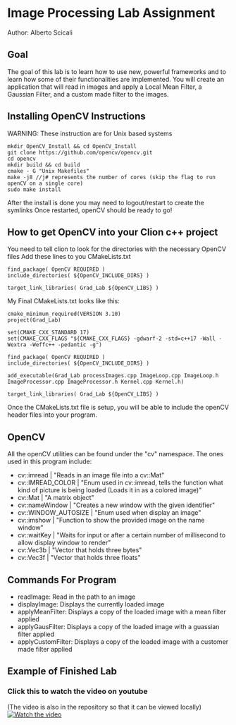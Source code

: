 # Image Processing Lab Assignment
Author: Alberto Scicali

## Goal
The goal of this lab is to learn how to use new, powerful frameworks and to 
learn how some of their functionalities are implemented.
You will create an application that will read in images and apply a
Local Mean Filter, a Gaussian Filter, and a custom made filter to the images.

## Installing OpenCV Instructions
WARNING: These instruction are for Unix based systems

```
mkdir OpenCV_Install && cd OpenCV_Install
git clone https://github.com/opencv/opencv.git
cd opencv
mkdir build && cd build
cmake - G "Unix Makefiles"
make -j8 //j# represents the number of cores (skip the flag to run openCV on a single core)
sudo make install
```

After the install is done you may need to logout/restart to create the symlinks
Once restarted, openCV should be ready to go!

## How to get OpenCV into your Clion c++ project
You need to tell clion to look for the directories with the necessary OpenCV files
Add these lines to you CMakeLists.txt

```
find_package( OpenCV REQUIRED )
include_directories( ${OpenCV_INCLUDE_DIRS} )

target_link_libraries( Grad_Lab ${OpenCV_LIBS} )
```

My Final CMakeLists.txt looks like this:
```
cmake_minimum_required(VERSION 3.10)
project(Grad_Lab)

set(CMAKE_CXX_STANDARD 17)
set(CMAKE_CXX_FLAGS "${CMAKE_CXX_FLAGS} -gdwarf-2 -std=c++17 -Wall -Wextra -Weffc++ -pedantic -g")

find_package( OpenCV REQUIRED )
include_directories( ${OpenCV_INCLUDE_DIRS} )

add_executable(Grad_Lab processImages.cpp ImageLoop.cpp ImageLoop.h ImageProcessor.cpp ImageProcessor.h Kernel.cpp Kernel.h)

target_link_libraries( Grad_Lab ${OpenCV_LIBS} )
```

Once the CMakeLists.txt file is setup, you will be able to include the openCV header files into your program.

## OpenCV
All the openCV utilities can be found under the "cv" namespace.
The ones used in this program include:
- cv::imread | "Reads in an image file into a cv::Mat"
- cv::IMREAD_COLOR | "Enum used in cv::imread, tells the function what kind of picture is being loaded (Loads it in as a colored image)"
- cv::Mat | "A matrix object"
- cv::nameWindow | "Creates a new window with the given identifier"
- cv::WINDOW_AUTOSIZE | "Enum used when display an image"
- cv::imshow | "Function to show the provided image on the name window"
- cv::waitKey | "Waits for input or after a certain number of millisecond to allow display window to render"
- cv::Vec3b | "Vector that holds three bytes"
- cv::Vec3f | "Vector that holds three floats"

## Commands For Program
 * readImage: Read in the path to an image
 * displayImage: Displays the currently loaded image
 * applyMeanFilter: Displays a copy of the loaded image with a mean filter applied
 * applyGausFilter: Displays a copy of the loaded image with a guassian filter applied
 * applyCustomFilter: Displays a copy of the loaded image with a customer made filter applied

## Example of Finished Lab
### Click this to watch the video on youtube
(The video is also in the repository so that it can be viewed locally)
[![Watch the video](https://i.ytimg.com/vi/NoZvNBT5DFo/hqdefault.jpg?sqp=-oaymwEXCNACELwBSFryq4qpAwkIARUAAIhCGAE=&rs=AOn4CLDEBXZtP_Whj3CbGX7AFJ0ETS1-wA)](https://youtu.be/NoZvNBT5DFo)

